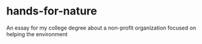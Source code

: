 # hands-for-nature
An essay for my college degree about a non-profit organization focused on helping the environment

